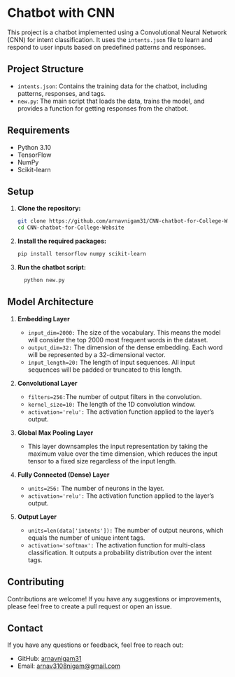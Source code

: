# Chatbot with CNN

This project is a chatbot implemented using a Convolutional Neural Network (CNN) for intent classification. It uses the `intents.json` file to learn and respond to user inputs based on predefined patterns and responses.

## Project Structure

- `intents.json`: Contains the training data for the chatbot, including patterns, responses, and tags.
- `new.py`: The main script that loads the data, trains the model, and provides a function for getting responses from the chatbot.

## Requirements

- Python 3.10
- TensorFlow
- NumPy
- Scikit-learn

## Setup

1. **Clone the repository:**
   ```bash
   git clone https://github.com/arnavnigam31/CNN-chatbot-for-College-Website
   cd CNN-chatbot-for-College-Website
2. **Install the required packages:**
   ```bash
   pip install tensorflow numpy scikit-learn

3. **Run the chatbot script:**
   ```bash
     python new.py

## Model Architecture
1. **Embedding Layer**
     - `input_dim=2000:` The size of the vocabulary. This means the model will consider the top 2000 most frequent words in the dataset.
     - `output_dim=32:` The dimension of the dense embedding. Each word will be represented by a 32-dimensional vector.
     - `input_length=20:` The length of input sequences. All input sequences will be padded or truncated to this length.
2. **Convolutional Layer**
     - `filters=256:`The number of output filters in the convolution.
     - `kernel_size=10:` The length of the 1D convolution window.
     - `activation='relu':` The activation function applied to the layer’s output.

3. **Global Max Pooling Layer**
     - This layer downsamples the input representation by taking the maximum value over the time dimension, which reduces the input tensor to a fixed size                regardless of the input length.

4. **Fully Connected (Dense) Layer**

   - `units=256:` The number of neurons in the layer.
   - `activation='relu':` The activation function applied to the layer’s output.
  
5. **Output Layer**
   - `units=len(data['intents']):` The number of output neurons, which equals the number of unique intent tags.
   - `activation='softmax':` The activation function for multi-class classification. It outputs a probability distribution over the intent tags.
   
## Contributing

Contributions are welcome! If you have any suggestions or improvements, please feel free to create a pull request or open an issue.

## Contact

If you have any questions or feedback, feel free to reach out:

- GitHub: [arnavnigam31](https://github.com/arnavnigam31)
- Email: arnav3108nigam@gmail.com
